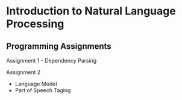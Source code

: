 # Introduction to Natural Language Processing 
## Programming Assignments

Assignment 1 - Dependency Parsing

Assignment 2
- Language Model
- Part of Speech Taging
